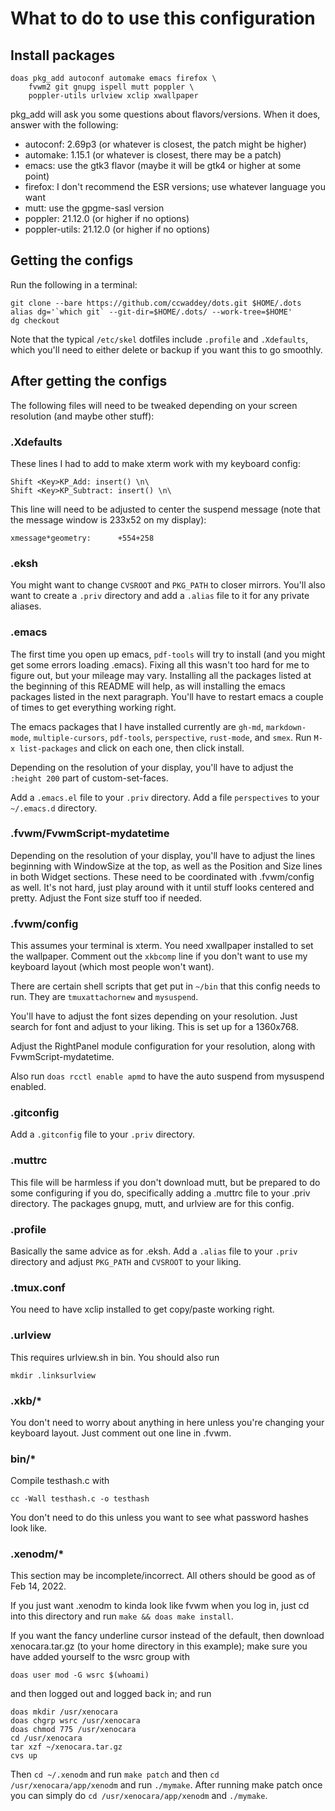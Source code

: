 # What to do to use this configuration

## Install packages

    doas pkg_add autoconf automake emacs firefox \
		fvwm2 git gnupg ispell mutt poppler \
		poppler-utils urlview xclip xwallpaper

pkg_add will ask you some questions about flavors/versions. When it
does, answer with the following:

- autoconf: 2.69p3 (or whatever is closest, the patch might be higher)
- automake: 1.15.1 (or whatever is closest, there may be a patch)
- emacs: use the gtk3 flavor (maybe it will be gtk4 or higher at some
  point)
- firefox: I don't recommend the ESR versions; use whatever language
  you want
- mutt: use the gpgme-sasl version
- poppler: 21.12.0 (or higher if no options)
- poppler-utils: 21.12.0 (or higher if no options)

## Getting the configs

Run the following in a terminal:

    git clone --bare https://github.com/ccwaddey/dots.git $HOME/.dots
    alias dg='`which git` --git-dir=$HOME/.dots/ --work-tree=$HOME'
    dg checkout

Note that the typical `/etc/skel` dotfiles include `.profile` and
`.Xdefaults`, which you'll need to either delete or backup if you want
this to go smoothly.

## After getting the configs

The following files will need to be tweaked depending on your
screen resolution (and maybe other stuff):

### .Xdefaults

These lines I had to add to make xterm work with my keyboard config:

	Shift <Key>KP_Add: insert() \n\
    Shift <Key>KP_Subtract: insert() \n\

This line will need to be adjusted to center the suspend message (note
that the message window is 233x52 on my display):

    xmessage*geometry:      +554+258

### .eksh

You might want to change `CVSROOT` and `PKG_PATH` to closer
mirrors. You'll also want to create a `.priv` directory and add a
`.alias` file to it for any private aliases.

### .emacs

The first time you open up emacs, `pdf-tools` will try to install (and
you might get some errors loading .emacs). Fixing all this wasn't too
hard for me to figure out, but your mileage may vary. Installing all
the packages listed at the beginning of this README will help, as will
installing the emacs packages listed in the next paragraph. You'll
have to restart emacs a couple of times to get everything working
right.

The emacs packages that I have installed currently are `gh-md`,
`markdown-mode`, `multiple-cursors`, `pdf-tools`, `perspective`,
`rust-mode`, and `smex`. Run `M-x list-packages` and click on each
one, then click install.

Depending on the resolution of your display, you'll have to adjust the
`:height 200` part of custom-set-faces.

Add a `.emacs.el` file to your `.priv` directory. Add a file
`perspectives` to your `~/.emacs.d` directory.

### .fvwm/FvwmScript-mydatetime

Depending on the resolution of your display, you'll have to adjust the
lines beginning with WindowSize at the top, as well as the Position
and Size lines in both Widget sections. These need to be coordinated
with .fvwm/config as well. It's not hard, just play around with it
until stuff looks centered and pretty. Adjust the Font size stuff too
if needed.

### .fvwm/config

This assumes your terminal is xterm. You need xwallpaper installed to
set the wallpaper. Comment out the `xkbcomp` line if you don't want to
use my keyboard layout (which most people won't want).

There are certain shell scripts that get put in `~/bin` that this config
needs to run. They are `tmuxattachornew` and `mysuspend`.

You'll have to adjust the font sizes depending on your
resolution. Just search for font and adjust to your liking. This is
set up for a 1360x768.

Adjust the RightPanel module configuration for your resolution, along
with FvwmScript-mydatetime.

Also run `doas rcctl enable apmd` to have the auto suspend from
mysuspend enabled.

### .gitconfig

Add a `.gitconfig` file to your `.priv` directory.

### .muttrc

This file will be harmless if you don't download mutt, but be prepared
to do some configuring if you do, specifically adding a .muttrc file
to your .priv directory. The packages gnupg, mutt, and urlview are for
this config.

### .profile

Basically the same advice as for .eksh. Add a `.alias` file to your
`.priv` directory and adjust `PKG_PATH` and `CVSROOT` to your liking.

### .tmux.conf

You need to have xclip installed to get copy/paste working right.

### .urlview

This requires urlview.sh in bin. You should also run 

    mkdir .linksurlview

### .xkb/*

You don't need to worry about anything in here unless you're changing
your keyboard layout. Just comment out one line in .fvwm.

### bin/*

Compile testhash.c with

    cc -Wall testhash.c -o testhash

You don't need to do this unless you want to see what password hashes
look like.

### .xenodm/*

This section may be incomplete/incorrect. All others should be good as
of Feb 14, 2022.

If you just want .xenodm to kinda look like fvwm when you log in, just
cd into this directory and run `make && doas make install`.

If you want the fancy underline cursor instead of the default, then
download xenocara.tar.gz (to your home directory in this example);
make sure you have added yourself to the wsrc group with

    doas user mod -G wsrc $(whoami)

and then logged out and logged back in; and run 

    doas mkdir /usr/xenocara
	doas chgrp wsrc /usr/xenocara
	doas chmod 775 /usr/xenocara
	cd /usr/xenocara
	tar xzf ~/xenocara.tar.gz
	cvs up

Then `cd ~/.xenodm` and run `make patch` and then `cd
/usr/xenocara/app/xenodm` and run `./mymake`. After running make patch
once you can simply do `cd /usr/xenocara/app/xenodm` and `./mymake`.
